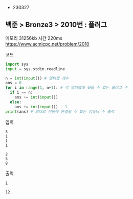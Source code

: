 - 230327
##  백준 > Bronze3 > 2010번 : 플러그
메모리 31256kb 시간 220ms  
https://www.acmicpc.net/problem/2010  

코드
```python
import sys
input = sys.stdin.readline

n = int(input()) # 멀티탭 개수
ans = 0
for i in range(1, n+1): # 각 멀티탭에 꽂을 수 있는 플러그 수
  if i == n:
    ans += int(input())
  else:
    ans += int(input()) - 1
print(ans) # 최대로 전원에 연결될 수 있는 컴퓨터 수 출력
```

입력
```
3
1
1
1

2
5
8
```

출력
```
1

12
```
